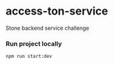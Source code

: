 # access-ton-service
Stone backend service challenge 

### Run project locally 
```
npm run start:dev
```
